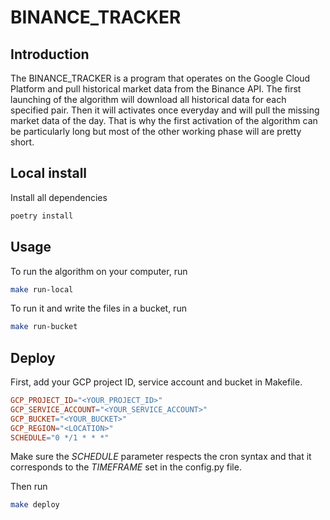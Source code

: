 # BINANCE_TRACKER

## Introduction

The BINANCE_TRACKER is a program that operates on the Google Cloud Platform and pull historical market data from the Binance API. The first launching of the algorithm will download all historical data for each specified pair. Then it will activates once everyday and will pull the missing market data of the day. That is why the first activation of the algorithm can be particularly long but most of the other working phase will are pretty short.

## Local install

Install all dependencies
``` sh
poetry install
```

## Usage

To run the algorithm on your computer, run
``` sh
make run-local
```

To run it and write the files in a bucket, run
``` sh
make run-bucket
```

## Deploy

First, add your GCP project ID, service account and bucket in Makefile.
``` Makefile
GCP_PROJECT_ID="<YOUR_PROJECT_ID>"
GCP_SERVICE_ACCOUNT="<YOUR_SERVICE_ACCOUNT>"
GCP_BUCKET="<YOUR_BUCKET>"
GCP_REGION="<LOCATION>"
SCHEDULE="0 */1 * * *"
```
Make sure the *SCHEDULE* parameter respects the cron syntax and that it corresponds to the *TIMEFRAME* set in the config.py file.

Then run
``` sh
make deploy
```
